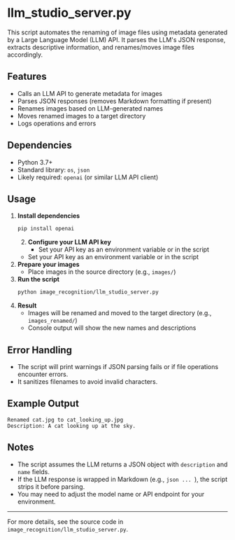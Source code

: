 # llm_studio_server.py

This script automates the renaming of image files using metadata generated by a Large Language Model (LLM) API. It parses the LLM's JSON response, extracts descriptive information, and renames/moves image files accordingly.

## Features
- Calls an LLM API to generate metadata for images
- Parses JSON responses (removes Markdown formatting if present)
- Renames images based on LLM-generated names
- Moves renamed images to a target directory
- Logs operations and errors

## Dependencies
- Python 3.7+
- Standard library: `os`, `json`
- Likely required: `openai` (or similar LLM API client)

## Usage
1. **Install dependencies**
   ```bash
   pip install openai
   ```
   2. **Configure your LLM API key**
      - Set your API key as an environment variable or in the script
   - Set your API key as an environment variable or in the script
3. **Prepare your images**
   - Place images in the source directory (e.g., `images/`)
4. **Run the script**
   ```bash
   python image_recognition/llm_studio_server.py
   ```
5. **Result**
   - Images will be renamed and moved to the target directory (e.g., `images_renamed/`)
   - Console output will show the new names and descriptions

## Error Handling
- The script will print warnings if JSON parsing fails or if file operations encounter errors.
- It sanitizes filenames to avoid invalid characters.

## Example Output
```
Renamed cat.jpg to cat_looking_up.jpg
Description: A cat looking up at the sky.
```

## Notes
- The script assumes the LLM returns a JSON object with `description` and `name` fields.
- If the LLM response is wrapped in Markdown (e.g., ```json ... ```), the script strips it before parsing.
- You may need to adjust the model name or API endpoint for your environment.

---

For more details, see the source code in `image_recognition/llm_studio_server.py`.
